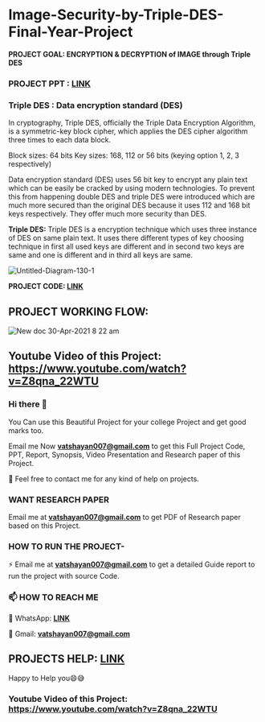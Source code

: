 # Image-Security-by-Triple-DES-Final-Year-Project

**PROJECT GOAL:  ENCRYPTION & DECRYPTION of IMAGE through Triple DES**

### PROJECT PPT : [**LINK**](https://github.com/Vatshayan/Image-Security-by-Triple-DES-Final-Year-Project/blob/main/IMAGE%20SECURITY%20BY%203%20DES.pdf)

### Triple DES : Data encryption standard (DES)

In cryptography, Triple DES, officially the Triple Data Encryption Algorithm, is a symmetric-key block cipher, which applies the DES cipher algorithm three times to each data block.

Block sizes: 64 bits
Key sizes: 168, 112 or 56 bits (keying option 1, 2, 3 respectively)

Data encryption standard (DES) uses 56 bit key to encrypt any plain text which can be easily be cracked by using modern technologies. To prevent this from happening double DES and triple DES were introduced which are much more secured than the original DES because it uses 112 and 168 bit keys respectively. They offer much more security than DES.
 
**Triple DES:**
Triple DES is a encryption technique which uses three instance of DES on same plain text. It uses there different types of key choosing technique in first all used keys are different and in second two keys are same and one is different and in third all keys are same.

![Untitled-Diagram-130-1](https://user-images.githubusercontent.com/28294942/116646664-43a4e280-a996-11eb-9624-fbac40d50855.jpg)


**PROJECT CODE: [LINK](https://github.com/Vatshayan/Image-Security-by-Triple-DES-Final-Year-Project/blob/main/IMAGE%20SECURITY%203%20DES%20PROJECT%20CODE.pdf)**

## PROJECT WORKING FLOW:
![New doc 30-Apr-2021 8 22 am](https://user-images.githubusercontent.com/28294942/116644568-5a950600-a991-11eb-8374-87260c38ff41.jpg)

## Youtube Video of this Project: https://www.youtube.com/watch?v=Z8qna_22WTU


### Hi there 👋

You Can use this Beautiful Project for your college Project and get good marks too. 

Email me Now **vatshayan007@gmail.com** to get this Full Project Code, PPT, Report, Synopsis, Video Presentation and Research paper of this Project.

💌 Feel free to contact me for any kind of help on projects.

### WANT RESEARCH PAPER
 Email me at **vatshayan007@gmail.com** to get PDF of Research paper based on this Project.
 
### HOW TO RUN THE PROJECT-
⚡ Email me at **vatshayan007@gmail.com** to get a detailed Guide report to run the project with source Code.

### 📫 HOW TO REACH ME 

💬 WhatsApp: **[LINK](https://wa.me/message/CHWN2AHCPMAZK1)**

💬 Gmail: **vatshayan007@gmail.com**

## PROJECTS HELP: [LINK](https://vatshayan007.wixsite.com/website)

Happy to Help you😄😅

### Youtube Video of this Project: https://www.youtube.com/watch?v=Z8qna_22WTU
